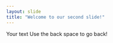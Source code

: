 ```yaml
---
layout: slide
title: "Welcome to our second slide!"
---
```

Your text
Use the back space to go back!
